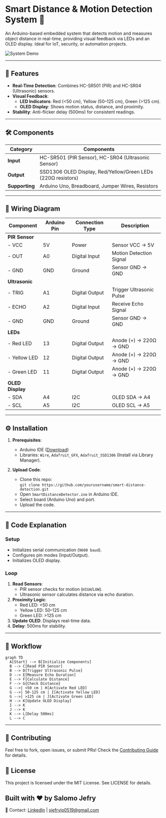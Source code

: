 # Smart Distance & Motion Detection System 🚨

An Arduino-based embedded system that detects motion and measures object distance in real-time, providing visual feedback via LEDs and an OLED display. Ideal for IoT, security, or automation projects.

![System Demo](https://wokwi.com/projects/425845572131658753)

---

## 📌 Features
- **Real-Time Detection**: Combines HC-SR501 (PIR) and HC-SR04 (Ultrasonic) sensors.
- **Visual Feedback**:
  - **LED Indicators**: Red (<50 cm), Yellow (50–125 cm), Green (>125 cm).
  - **OLED Display**: Shows motion status, distance, and proximity.
- **Stability**: Anti-flicker delay (500ms) for consistent readings.

---

## 🛠️ Components
| Category       | Components                                                                 |
|--------------|---------------------------------------------------------------------------|
| **Input**      | HC-SR501 (PIR Sensor), HC-SR04 (Ultrasonic Sensor)                        |
| **Output**     | SSD1306 OLED Display, Red/Yellow/Green LEDs (220Ω resistors)              |
| **Supporting** | Arduino Uno, Breadboard, Jumper Wires, Resistors                          |

---

## 🔌 Wiring Diagram
| Component         | Arduino Pin | Connection Type | Description                  |
|-------------------|-------------|------------------|------------------------------|
| **PIR Sensor**    |             |                  |                              |
| - VCC             | 5V          | Power            | Sensor VCC → 5V              |
| - OUT             | A0          | Digital Input    | Motion Detection Signal      |
| - GND             | GND         | Ground           | Sensor GND → GND             |
| **Ultrasonic**    |             |                  |                              |
| - TRIG            | A1          | Digital Output   | Trigger Ultrasonic Pulse     |
| - ECHO            | A2          | Digital Input    | Receive Echo Signal          |
| - GND             | GND         | Ground           | Sensor GND → GND             |
| **LEDs**          |             |                  |                              |
| - Red LED         | 13          | Digital Output   | Anode (+) → 220Ω → GND       |
| - Yellow LED      | 12          | Digital Output   | Anode (+) → 220Ω → GND       |
| - Green LED       | 11          | Digital Output   | Anode (+) → 220Ω → GND       |
| **OLED Display**  |             |                  |                              |
| - SDA             | A4          | I2C              | OLED SDA → A4                |
| - SCL             | A5          | I2C              | OLED SCL → A5                |

---

## ⚙️ Installation
1. **Prerequisites**:
   - Arduino IDE ([Download](https://www.arduino.cc/en/software))
   - Libraries: `Wire`, `Adafruit_GFX`, `Adafruit_SSD1306` (Install via Library Manager).

2. **Upload Code**:
   - Clone this repo:  
     `git clone https://github.com/yourusername/smart-distance-detection.git`
   - Open `SmartDistanceDetector.ino` in Arduino IDE.
   - Select board (Arduino Uno) and port.
   - Upload the code.

---

## 📝 Code Explanation
### Setup
- Initializes serial communication (`9600 baud`).
- Configures pin modes (Input/Output).
- Initializes OLED display.

### Loop
1. **Read Sensors**:
   - PIR sensor checks for motion (`HIGH`/`LOW`).
   - Ultrasonic sensor calculates distance via echo duration.
2. **Proximity Logic**:
   - Red LED: <50 cm
   - Yellow LED: 50–125 cm
   - Green LED: >125 cm
3. **Update OLED**: Displays real-time data.
4. **Delay**: 500ms for stability.

---

## 🔄 Workflow
```mermaid
graph TD
  A[Start] --> B[Initialize Components]
  B --> C[Read PIR Sensor]
  B --> D[Trigger Ultrasonic Pulse]
  D --> E[Measure Echo Duration]
  E --> F[Calculate Distance]
  F --> G{Check Distance}
  G -->| <50 cm | H[Activate Red LED]
  G -->| 50-125 cm | I[Activate Yellow LED]
  G -->| >125 cm | J[Activate Green LED]
  H --> K[Update OLED Display]
  I --> K
  J --> K
  K --> L[Delay 500ms]
  L --> C
```

---
## 🤝 Contributing
Feel free to fork, open issues, or submit PRs! Check the [Contributing Guide](https://contributing.md/) for details.

## 📜 License
This project is licensed under the MIT License. See LICENSE for details.

## Built with ❤️ by Salomo Jefry 
📧 Contact: [LinkedIn](https://www.linkedin.com/in/s-jefry-ip-6085142b5/) | sjefryip0519@gmail.com

